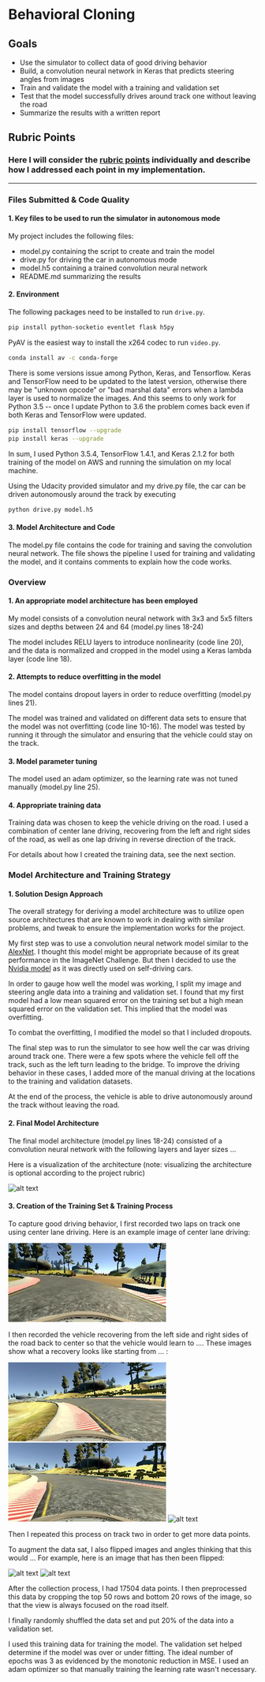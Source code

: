 # **Behavioral Cloning**

## Goals

* Use the simulator to collect data of good driving behavior
* Build, a convolution neural network in Keras that predicts steering angles from images
* Train and validate the model with a training and validation set
* Test that the model successfully drives around track one without leaving the road
* Summarize the results with a written report

[//]: # (Image References)

[image1]: https://devblogs.nvidia.com/parallelforall/wp-content/uploads/2016/08/cnn-architecture-624x890.png "Model Visualization"
[image2]: ./center_1.jpg "Grayscaling"
[image3]: ./correction-1.jpg "Recovery Image"
[image4]: ./correction-2.jpg "Recovery Image"
[image5]: ./examples/placeholder_small.png "Recovery Image"
[image6]: ./examples/placeholder_small.png "Normal Image"
[image7]: ./examples/placeholder_small.png "Flipped Image"

## Rubric Points
### Here I will consider the [rubric points](https://review.udacity.com/#!/rubrics/432/view) individually and describe how I addressed each point in my implementation.  

---
### Files Submitted & Code Quality

#### 1. Key files to be used to run the simulator in autonomous mode

My project includes the following files:

* model.py containing the script to create and train the model
* drive.py for driving the car in autonomous mode
* model.h5 containing a trained convolution neural network 
* README.md summarizing the results

#### 2. Environment

The following packages need to be installed to run `drive.py`.

```bash
pip install python-socketio eventlet flask h5py
```

PyAV is the easiest way to install the x264 codec to run `video.py`.

```bash
conda install av -c conda-forge
```

There is some versions issue among Python, Keras, and Tensorflow. Keras and TensorFlow need to be updated to the latest version, otherwise there may be "unknown opcode" or "bad marshal data" errors when a lambda layer is used to normalize the images. And this seems to only work for Python 3.5 -- once I update Python to 3.6 the problem comes back even if both Keras and TensorFlow were updated.

```bash
pip install tensorflow --upgrade
pip install keras --upgrade
```

In sum, I used Python 3.5.4, TensorFlow 1.4.1, and Keras 2.1.2 for both training of the model on AWS and running the simulation on my local machine.

Using the Udacity provided simulator and my drive.py file, the car can be driven autonomously around the track by executing

```sh
python drive.py model.h5
```

#### 3. Model Architecture and Code

The model.py file contains the code for training and saving the convolution neural network. The file shows the pipeline I used for training and validating the model, and it contains comments to explain how the code works.

### Overview

#### 1. An appropriate model architecture has been employed

My model consists of a convolution neural network with 3x3 and 5x5 filters sizes and depths between 24 and 64 (model.py lines 18-24)

The model includes RELU layers to introduce nonlinearity (code line 20), and the data is normalized and cropped in the model using a Keras lambda layer (code line 18).

#### 2. Attempts to reduce overfitting in the model

The model contains dropout layers in order to reduce overfitting (model.py lines 21).

The model was trained and validated on different data sets to ensure that the model was not overfitting (code line 10-16). The model was tested by running it through the simulator and ensuring that the vehicle could stay on the track.

#### 3. Model parameter tuning

The model used an adam optimizer, so the learning rate was not tuned manually (model.py line 25).

#### 4. Appropriate training data

Training data was chosen to keep the vehicle driving on the road. I used a combination of center lane driving, recovering from the left and right sides of the road, as well as one lap driving in reverse direction of the track.

For details about how I created the training data, see the next section.

### Model Architecture and Training Strategy

#### 1. Solution Design Approach

The overall strategy for deriving a model architecture was to utilize open source architectures that are known to work in dealing with similar problems, and tweak to ensure the implementation works for the project.

My first step was to use a convolution neural network model similar to the [AlexNet](https://papers.nips.cc/paper/4824-imagenet-classification-with-deep-convolutional-neural-networks). I thought this model might be appropriate because of its great performance in the ImageNet Challenge. But then I decided to use the [Nvidia model](https://devblogs.nvidia.com/parallelforall/deep-learning-self-driving-cars/) as it was directly used on self-driving cars.

In order to gauge how well the model was working, I split my image and steering angle data into a training and validation set. I found that my first model had a low mean squared error on the training set but a high mean squared error on the validation set. This implied that the model was overfitting.

To combat the overfitting, I modified the model so that I included dropouts.

The final step was to run the simulator to see how well the car was driving around track one. There were a few spots where the vehicle fell off the track, such as the left turn leading to the bridge. To improve the driving behavior in these cases, I added more of the manual driving at the locations to the training and validation datasets.

At the end of the process, the vehicle is able to drive autonomously around the track without leaving the road.

#### 2. Final Model Architecture

The final model architecture (model.py lines 18-24) consisted of a convolution neural network with the following layers and layer sizes ...

Here is a visualization of the architecture (note: visualizing the architecture is optional according to the project rubric)

![alt text][image1]

#### 3. Creation of the Training Set & Training Process

To capture good driving behavior, I first recorded two laps on track one using center lane driving. Here is an example image of center lane driving:

![alt text][image2]

I then recorded the vehicle recovering from the left side and right sides of the road back to center so that the vehicle would learn to .... These images show what a recovery looks like starting from ... :

![alt text][image3]
![alt text][image4]
![alt text][image5]

Then I repeated this process on track two in order to get more data points.

To augment the data sat, I also flipped images and angles thinking that this would ... For example, here is an image that has then been flipped:

![alt text][image6]
![alt text][image7]

After the collection process, I had 17504 data points. I then preprocessed this data by cropping the top 50 rows and bottom 20 rows of the image, so that the view is always focused on the road itself.

I finally randomly shuffled the data set and put 20% of the data into a validation set.

I used this training data for training the model. The validation set helped determine if the model was over or under fitting. The ideal number of epochs was 3 as evidenced by the monotonic reduction in MSE. I used an adam optimizer so that manually training the learning rate wasn't necessary.
